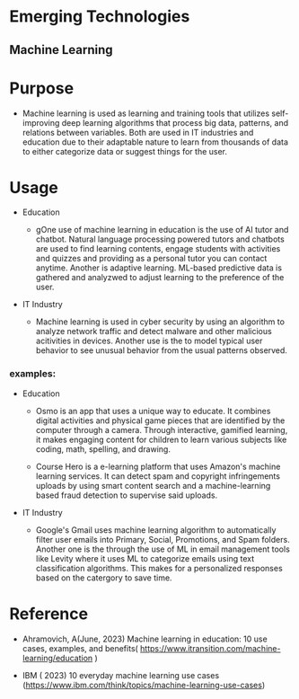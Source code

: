 # Emerging Technologies

## Machine Learning

# Purpose
    
* Machine learning is used as learning and training tools that utilizes self-improving deep learning algorithms that process big data, patterns, and relations between variables. Both are used in IT industries and education due to their adaptable nature to learn from thousands of data to either categorize data or suggest things for the user.

# Usage

* Education

    * gOne use of machine learning in education is the use of AI tutor and chatbot. Natural language processing powered tutors and chatbots are used to find learning contents, engage students with activities and quizzes and providing as a personal tutor you can contact anytime. Another is adaptive learning. ML-based predictive data is gathered and analyzwed to adjust learning to the preference of the user.

* IT Industry

    * Machine learning is used in cyber security by using an algorithm to analyze network traffic and detect malware and other malicious acitivities in devices. Another use is the to model typical user behavior to see unusual behavior from the usual patterns observed.  

### examples: 

* Education

    * Osmo is an app that uses a unique way to educate. It combines digital activities and physical game pieces that are identified by the computer through a camera. Through interactive, gamified learning, it makes engaging content for children to learn various subjects like coding, math, spelling, and drawing.

    * Course Hero is a e-learning platform that uses Amazon's machine learning services. It can detect spam and copyright infringements uploads by using smart content search and a machine-learning based fraud detection to supervise said uploads.

* IT Industry

    * Google's Gmail uses machine learning algorithm to automatically filter user emails into Primary, Social, Promotions, and Spam folders. Another one is the through the use of ML in email management tools like Levity where it uses ML to categorize emails using text classification algorithms. This makes for a personalized responses based on the catergory to save time.


# Reference

* Ahramovich, A(June, 2023) Machine learning in education: 10 use cases, examples, and benefits( https://www.itransition.com/machine-learning/education )

* IBM ( 2023) 10 everyday machine learning use cases (https://www.ibm.com/think/topics/machine-learning-use-cases)
